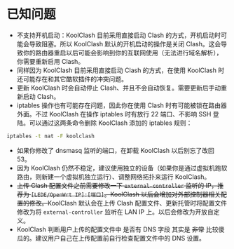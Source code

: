# 已知问题

- 不支持开机启动：KoolClash 目前采用直接启动 Clash 的方式，开机启动时可能会导致阻塞。所以 KoolClash 默认的开机启动的操作是关闭 Clash。这会导致你的路由器重启以后可能会影响到你的互联网使用（无法进行域名解析），你需要重新启用 Clash。
- 同样因为 KoolClash 目前采用直接启动 Clash 的方式，在使用 KoolClash 时还可能存在和其它酷软插件的冲突问题。
- 更新 KoolClash 时会自动停止 Clash、并且不会自动恢复。需要更新后手动重新启动 Clash。
- iptables 操作也有可能存在问题，因此你在使用 Clash 时有可能被锁在路由器外面。不过 KoolClash 在操作 iptables 时有放行 22 端口、不影响 SSH 登陆。可以通过这两条命令删除 KoolClash 添加的 iptables 规则：

```bash
iptables -t nat -F koolclash
```

- 如果你修改了 dnsmasq 监听的端口，在卸载 KoolClash 以后别忘了改回 53。
- 因为 KoolClash 仍然不稳定，建议使用独立的设备（如果你是通过虚拟机跑软路由，则新建一个虚拟机独立运行）、调整网络拓扑来运行 KoolClash。
- ~~上传 Clash 配置文件之前需要修改一下 `external-controller` 监听的 IP，推荐为 `[LEDE/OpenWrt IP]:[端口]`。KoolClash 以后会增加对外部控制器相关配置的修改。~~KoolClash 默认会在上传 Clash 配置文件、更新托管时将配置文件修改为将 `external-controller` 监听在 LAN IP 上。以后会修改为开放自定义。
- KoolClash 判断用户上传的配置文件中 是否有 DNS 字段 其实是 ~~非常~~ 比较傻瓜的。建议用户自己在上传配置前自行检查配置文件中的 DNS 设置。
